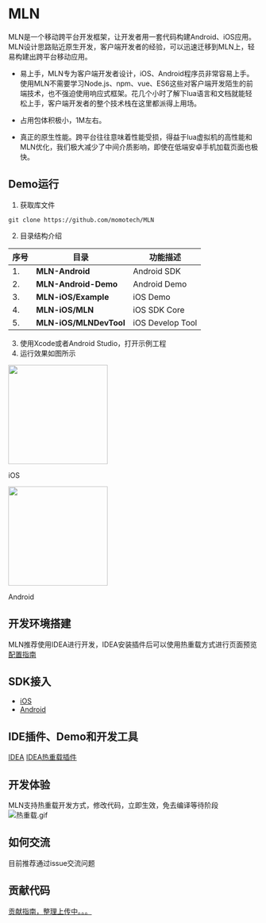 # MLN
MLN是一个移动跨平台开发框架，让开发者用一套代码构建Android、iOS应用。MLN设计思路贴近原生开发，客户端开发者的经验，可以迅速迁移到MLN上，轻易构建出跨平台移动应用。

* 易上手，MLN专为客户端开发者设计，iOS、Android程序员非常容易上手。使用MLN不需要学习Node.js、npm、vue、ES6这些对客户端开发陌生的前端技术，也不强迫使用响应式框架。花几个小时了解下lua语言和文档就能轻松上手，客户端开发者的整个技术栈在这里都派得上用场。

* 占用包体积极小，1M左右。

* 真正的原生性能。跨平台往往意味着性能受损，得益于lua虚拟机的高性能和MLN优化，我们极大减少了中间介质影响，即使在低端安卓手机加载页面也极快。

## Demo运行
1. 获取库文件  
```
git clone https://github.com/momotech/MLN
``` 

2. 目录结构介绍  

| 序号 | 目录 | 功能描述 |
| ------------- | ------------ | ------------ |
| 1. | **MLN-Android** | Android SDK |
| 2. | **MLN-Android-Demo** | Android Demo |
| 3. | **MLN-iOS/Example** | iOS Demo |
| 4. | **MLN-iOS/MLN** | iOS SDK Core |
| 5. | **MLN-iOS/MLNDevTool** | iOS Develop Tool |
3. 使用Xcode或者Android Studio，打开示例工程
4. 运行效果如图所示  

<p>
    <img src="https://s.momocdn.com/w/u/others/custom/LuaNative/readme1.png" width="200"/>
	<p>iOS</p>
</p>
<p>
    <img src="https://s.momocdn.com/w/u/others/custom/LuaNative/readme2.png" width="200"/>
	<p>Android</p>
</p>

## 开发环境搭建
MLN推荐使用IDEA进行开发，IDEA安装插件后可以使用热重载方式进行页面预览
[配置指南](https://github.com/momotech/MLN/wiki/MLN%E5%BC%80%E5%8F%91%E7%8E%AF%E5%A2%83%E6%90%AD%E5%BB%BA)

## SDK接入
* [iOS](https://github.com/momotech/MLN/wiki/sdk%E6%8E%A5%E5%85%A5)
* [Android](https://github.com/momotech/MLN/wiki/sdk%E6%8E%A5%E5%85%A5)

## IDE插件、Demo和开发工具
[IDEA](http://www.jetbrains.com/idea/download/#section=mac)
[IDEA热重载插件](https://s.momocdn.com/w/u/others/custom/LuaNative/MomoLuaNative.zip)

## 开发体验
MLN支持热重载开发方式，修改代码，立即生效，免去编译等待阶段
![热重载.gif](https://s.momocdn.com/w/u/others/custom/LuaNative/readme3.gif)

## 如何交流

目前推荐通过issue交流问题

## 贡献代码

[贡献指南，整理上传中。。。]()
